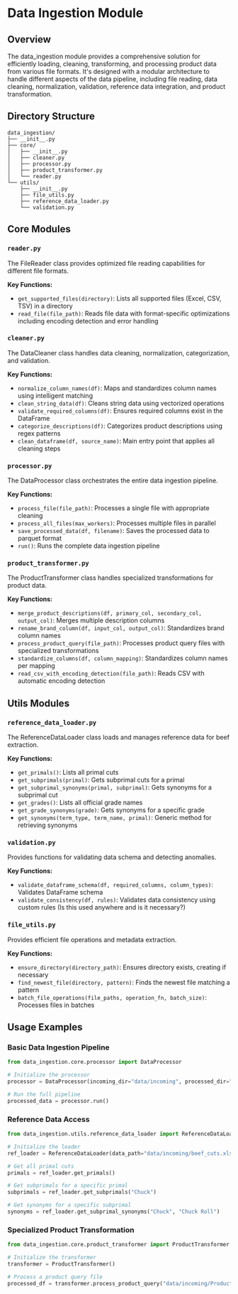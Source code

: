 # Data Ingestion Module

## Overview

The data_ingestion module provides a comprehensive solution for efficiently loading, cleaning, transforming, and processing product data from various file formats. It's designed with a modular architecture to handle different aspects of the data pipeline, including file reading, data cleaning, normalization, validation, reference data integration, and product transformation.

## Directory Structure

```
data_ingestion/
├── __init__.py
├── core/
│   ├── __init__.py
│   ├── cleaner.py
│   ├── processor.py
│   ├── product_transformer.py
│   └── reader.py
└── utils/
    ├── __init__.py
    ├── file_utils.py
    ├── reference_data_loader.py
    └── validation.py
```

## Core Modules

### `reader.py`

The FileReader class provides optimized file reading capabilities for different file formats.

**Key Functions:**
- `get_supported_files(directory)`: Lists all supported files (Excel, CSV, TSV) in a directory
- `read_file(file_path)`: Reads file data with format-specific optimizations including encoding detection and error handling

### `cleaner.py`

The DataCleaner class handles data cleaning, normalization, categorization, and validation.

**Key Functions:**
- `normalize_column_names(df)`: Maps and standardizes column names using intelligent matching
- `clean_string_data(df)`: Cleans string data using vectorized operations
- `validate_required_columns(df)`: Ensures required columns exist in the DataFrame
- `categorize_descriptions(df)`: Categorizes product descriptions using regex patterns
- `clean_dataframe(df, source_name)`: Main entry point that applies all cleaning steps

### `processor.py`

The DataProcessor class orchestrates the entire data ingestion pipeline.

**Key Functions:**
- `process_file(file_path)`: Processes a single file with appropriate cleaning
- `process_all_files(max_workers)`: Processes multiple files in parallel
- `save_processed_data(df, filename)`: Saves the processed data to parquet format
- `run()`: Runs the complete data ingestion pipeline

### `product_transformer.py`

The ProductTransformer class handles specialized transformations for product data.

**Key Functions:**
- `merge_product_descriptions(df, primary_col, secondary_col, output_col)`: Merges multiple description columns
- `rename_brand_column(df, input_col, output_col)`: Standardizes brand column names
- `process_product_query(file_path)`: Processes product query files with specialized transformations
- `standardize_columns(df, column_mapping)`: Standardizes column names per mapping
- `read_csv_with_encoding_detection(file_path)`: Reads CSV with automatic encoding detection

## Utils Modules

### `reference_data_loader.py`

The ReferenceDataLoader class loads and manages reference data for beef extraction.

**Key Functions:**
- `get_primals()`: Lists all primal cuts
- `get_subprimals(primal)`: Gets subprimal cuts for a primal
- `get_subprimal_synonyms(primal, subprimal)`: Gets synonyms for a subprimal cut
- `get_grades()`: Lists all official grade names
- `get_grade_synonyms(grade)`: Gets synonyms for a specific grade
- `get_synonyms(term_type, term_name, primal)`: Generic method for retrieving synonyms

### `validation.py`

Provides functions for validating data schema and detecting anomalies.

**Key Functions:**
- `validate_dataframe_schema(df, required_columns, column_types)`: Validates DataFrame schema
- `validate_consistency(df, rules)`: Validates data consistency using custom rules (Is this used anywhere and is it necessary?)

### `file_utils.py`

Provides efficient file operations and metadata extraction.

**Key Functions:**
- `ensure_directory(directory_path)`: Ensures directory exists, creating if necessary
- `find_newest_file(directory, pattern)`: Finds the newest file matching a pattern
- `batch_file_operations(file_paths, operation_fn, batch_size)`: Processes files in batches

## Usage Examples

### Basic Data Ingestion Pipeline

```python
from data_ingestion.core.processor import DataProcessor

# Initialize the processor
processor = DataProcessor(incoming_dir="data/incoming", processed_dir="data/processed")

# Run the full pipeline
processed_data = processor.run()
```

### Reference Data Access

```python
from data_ingestion.utils.reference_data_loader import ReferenceDataLoader

# Initialize the loader
ref_loader = ReferenceDataLoader(data_path="data/incoming/beef_cuts.xlsx")

# Get all primal cuts
primals = ref_loader.get_primals()

# Get subprimals for a specific primal
subprimals = ref_loader.get_subprimals("Chuck")

# Get synonyms for a specific subprimal
synonyms = ref_loader.get_subprimal_synonyms("Chuck", "Chuck Roll")
```

### Specialized Product Transformation

```python
from data_ingestion.core.product_transformer import ProductTransformer

# Initialize the transformer
transformer = ProductTransformer()

# Process a product query file
processed_df = transformer.process_product_query("data/incoming/Product_Query_2025_06_06.csv")
```
